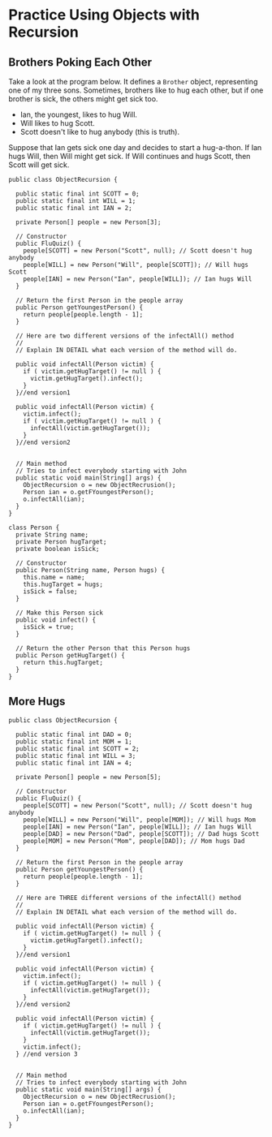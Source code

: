 # Practice Using Objects with Recursion

## Brothers Poking Each Other

Take a look at the program below. It defines a `Brother` object, representing one of my three sons. Sometimes, brothers like to hug each other, but if one brother is sick, the others might get sick too.

- Ian, the youngest, likes to hug Will.
- Will likes to hug Scott.
- Scott doesn't like to hug anybody (this is truth).

Suppose that Ian gets sick one day and decides to start a hug-a-thon. If Ian hugs Will, then Will might get sick. If Will continues and hugs Scott, then Scott will get sick.

```
public class ObjectRecursion {
  
  public static final int SCOTT = 0;
  public static final int WILL = 1;
  public static final int IAN = 2;
  
  private Person[] people = new Person[3];
  
  // Constructor
  public FluQuiz() {
    people[SCOTT] = new Person("Scott", null); // Scott doesn't hug anybody
    people[WILL] = new Person("Will", people[SCOTT]); // Will hugs Scott
    people[IAN] = new Person("Ian", people[WILL]); // Ian hugs Will
  }
  
  // Return the first Person in the people array
  public Person getYoungestPerson() {
    return people[people.length - 1];
  }
  
  // Here are two different versions of the infectAll() method
  //
  // Explain IN DETAIL what each version of the method will do.
  
  public void infectAll(Person victim) {
    if ( victim.getHugTarget() != null ) {
      victim.getHugTarget().infect();
    }
  }//end version1
  
  public void infectAll(Person victim) {
    victim.infect();
    if ( victim.getHugTarget() != null ) {
      infectAll(victim.getHugTarget());
    }
  }//end version2
  
  
  // Main method
  // Tries to infect everybody starting with John
  public static void main(String[] args) {
    ObjectRecursion o = new ObjectRecrusion();
    Person ian = o.getFYoungestPerson();
    o.infectAll(ian);
  }
}

class Person {
  private String name;
  private Person hugTarget;
  private boolean isSick;
  
  // Constructor
  public Person(String name, Person hugs) {
    this.name = name;
    this.hugTarget = hugs;
    isSick = false;
  }
  
  // Make this Person sick
  public void infect() {
    isSick = true;
  }
  
  // Return the other Person that this Person hugs
  public Person getHugTarget() {
    return this.hugTarget;
  }
}
```


## More Hugs

```
public class ObjectRecursion {
  
  public static final int DAD = 0;
  public static final int MOM = 1;
  public static final int SCOTT = 2;
  public static final int WILL = 3;
  public static final int IAN = 4;

  private Person[] people = new Person[5];
  
  // Constructor
  public FluQuiz() {
    people[SCOTT] = new Person("Scott", null); // Scott doesn't hug anybody
    people[WILL] = new Person("Will", people[MOM]); // Will hugs Mom
    people[IAN] = new Person("Ian", people[WILL]); // Ian hugs Will
    people[DAD] = new Person("Dad", people[SCOTT]); // Dad hugs Scott
    people[MOM] = new Person("Mom", people[DAD]); // Mom hugs Dad
  }
  
  // Return the first Person in the people array
  public Person getYoungestPerson() {
    return people[people.length - 1];
  }
  
  // Here are THREE different versions of the infectAll() method
  //
  // Explain IN DETAIL what each version of the method will do.
  
  public void infectAll(Person victim) {
    if ( victim.getHugTarget() != null ) {
      victim.getHugTarget().infect();
    }
  }//end version1
  
  public void infectAll(Person victim) {
    victim.infect();
    if ( victim.getHugTarget() != null ) {
      infectAll(victim.getHugTarget());
    }
  }//end version2
  
  public void infectAll(Person victim) {
    if ( victim.getHugTarget() != null ) {
      infectAll(victim.getHugTarget());
    }
    victim.infect();
  } //end version 3
  
  
  // Main method
  // Tries to infect everybody starting with John
  public static void main(String[] args) {
    ObjectRecursion o = new ObjectRecrusion();
    Person ian = o.getFYoungestPerson();
    o.infectAll(ian);
  }
}
```
